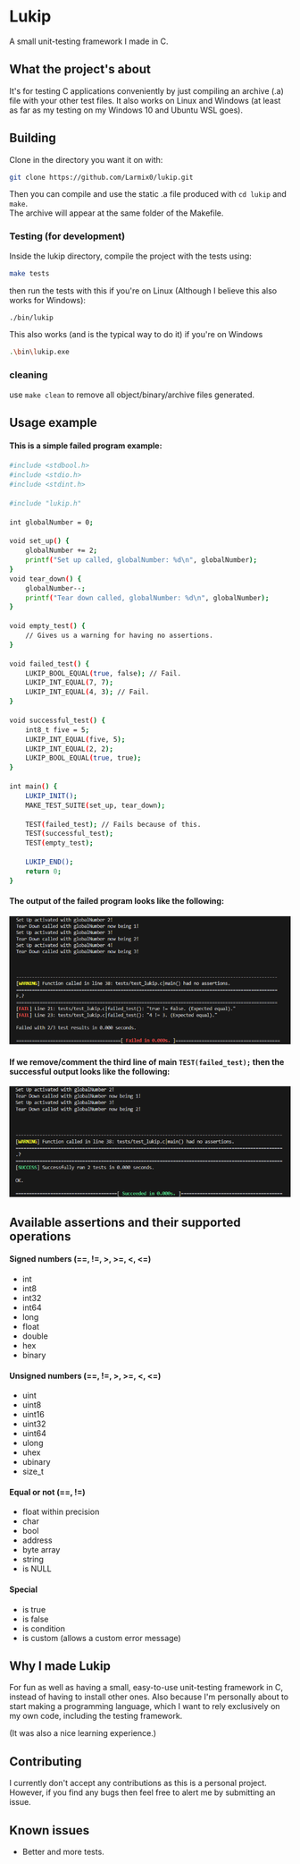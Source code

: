 # Lukip
A small unit-testing framework I made in C.

## What the project's about
It's for testing C applications conveniently by just compiling an archive (.a) file with your other test files.
It also works on Linux and Windows (at least as far as my testing on my Windows 10 and Ubuntu WSL goes).

## Building
Clone in the directory you want it on with:
 ``` sh
git clone https://github.com/Larmix0/lukip.git
```

Then you can compile and use the static .a file produced with `cd lukip` and `make`. <br/>
The archive will appear at the same folder of the Makefile.

### Testing (for development)
Inside the lukip directory, compile the project with the tests using:
```sh
make tests
```

then run the tests with this if you're on Linux (Although I believe this also works for Windows):
```sh
./bin/lukip
```

This also works (and is the typical way to do it) if you're on Windows
```sh
.\bin\lukip.exe
```
### cleaning
use `make clean` to remove all object/binary/archive files generated.

## Usage example
#### This is a simple failed program example:
```sh
#include <stdbool.h>
#include <stdio.h>
#include <stdint.h>

#include "lukip.h"

int globalNumber = 0;

void set_up() {
    globalNumber += 2;
    printf("Set up called, globalNumber: %d\n", globalNumber);
}
void tear_down() {
    globalNumber--;
    printf("Tear down called, globalNumber: %d\n", globalNumber);
}

void empty_test() {
    // Gives us a warning for having no assertions.
}

void failed_test() {
    LUKIP_BOOL_EQUAL(true, false); // Fail.
    LUKIP_INT_EQUAL(7, 7);
    LUKIP_INT_EQUAL(4, 3); // Fail.
}

void successful_test() {
    int8_t five = 5;
    LUKIP_INT_EQUAL(five, 5);
    LUKIP_INT_EQUAL(2, 2);
    LUKIP_BOOL_EQUAL(true, true);
}

int main() {
    LUKIP_INIT();
    MAKE_TEST_SUITE(set_up, tear_down);

    TEST(failed_test); // Fails because of this.
    TEST(successful_test);
    TEST(empty_test);

    LUKIP_END();
    return 0;
}
```
#### The output of the failed program looks like the following:
![fail case](assets/fail_screenshot.png)

#### If we remove/comment the third line of main `TEST(failed_test);` then the successful output looks like the following:
![success case](assets/success_screenshot.png)

## Available assertions and their supported operations
#### Signed numbers (==, !=, >, >=, <, <=)
* int <br>
* int8 <br>
* int32 <br>
* int64 <br>
* long <br>
* float <br>
* double <br>
* hex <br>
* binary <br>

#### Unsigned numbers (==, !=, >, >=, <, <=)
* uint <br>
* uint8 <br>
* uint16 <br>
* uint32 <br>
* uint64 <br>
* ulong <br>
* uhex <br>
* ubinary <br>
* size_t <br>

#### Equal or not (==, !=)
* float within precision <br>
* char <br>
* bool <br>
* address <br>
* byte array <br>
* string <br>
* is NULL <br>

#### Special
* is true <br>
* is false <br>
* is condition <br>
* is custom (allows a custom error message)

## Why I made Lukip
For fun as well as having a small, easy-to-use unit-testing framework in C,
instead of having to install other ones. Also because
I'm personally about to start making a programming language,
which I want to rely exclusively on my own code, including the testing framework.

(It was also a nice learning experience.)

## Contributing
I currently don't accept any contributions as this is a personal project.
However, if you find any bugs then feel free to alert me by submitting an issue.

## Known issues
* Better and more tests.
